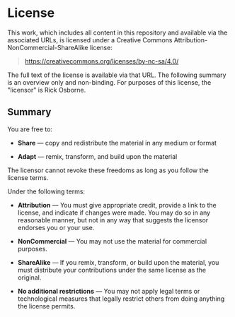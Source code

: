 # License

This work, which includes all content in this repository and available via the associated URLs, is licensed under a Creative Commons Attribution-NonCommercial-ShareAlike license:

> https://creativecommons.org/licenses/by-nc-sa/4.0/

The full text of the license is available via that URL.
The following summary is an overview only and non-binding.
For purposes of this license, the "licensor" is Rick Osborne.

## Summary

You are free to:

* **Share** — copy and redistribute the material in any medium or format

* **Adapt** — remix, transform, and build upon the material

The licensor cannot revoke these freedoms as long as you follow the license terms.

Under the following terms:

* **Attribution** — You must give appropriate credit, provide a link to the license, and indicate if changes were made. You may do so in any reasonable manner, but not in any way that suggests the licensor endorses you or your use.

* **NonCommercial** — You may not use the material for commercial purposes.

* **ShareAlike** — If you remix, transform, or build upon the material, you must distribute your contributions under the same license as the original.

* **No additional restrictions** — You may not apply legal terms or technological measures that legally restrict others from doing anything the license permits.


